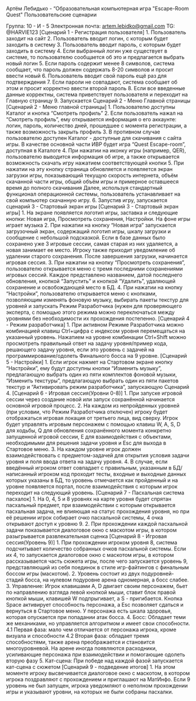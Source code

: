Артём Лебидько - “Образовательная компьютерная игра "Escape-Room Quest"
Пользовательские сценарии

Группа: 10 - И - 5
Электронная почта: artem.lebidko@gmail.com
TG: @HARVIE123
[Сценарий 1 - Регистрация пользователя]
     1.	Пользователь заходит на сайт
     2.	Пользователь вводит логин, с которым будет заходить в систему
     3.	Пользователь вводит пароль, с которым будет заходить в систему
     4.	Если выбранный логин уже существует в системе, то пользователю сообщается об это и предлагается выбрать новый логин
     5.	Если пароль содержит менее 8 символов, система сообщает, что пароль должен содержать 8-20 символов и просит ввести новый
     6.	Пользователь вводит свой пароль ещё раз для подтверждения
     7.	Если пароли не совпадают, система сообщает об этом и просит корректно ввести второй пароль
     8.	Если все введенные данные корректны, система приветствует пользователя и переходит на Главную страницу
     9.	Запускается Сценарий 2 - Меню Главной страницы
[Сценарий 2 - Меню главной страницы]
     1.	Пользователю доступны Каталог и кнопка “Смотреть профиль”
     2.	Если пользователь нажал на “Cмотреть профиль”, ему открывается информация о его аккаунте: логин, пароль, количество дней, прошедшее с момента регистрации, а также возможность закрыть профиль
     3.	В противном случае пользователю доступен Каталог - доступные для скачивания с сайта игры. В качестве основной части ИВР будет игра “Quest Escape-room”, доступная в Каталоге
     4.	При нажатии на иконку игры (например, QER), пользователю выводится информация об игре, а также открывается возможность скачать игру нажатием соответствующей кнопки
     5.	При нажатии на эту кнопку страница обновляется и появляется экран загрузки игры, показывающий текущую скорость интернета, объём скачанной части игры, общий объём игры и примерное оставшееся время до полного скачивания
     	  Далее, используя стандартный функционал операционной системы, пользователь устанавливает на свой компьютер скачанную игру.
     6.	Запустив игру, запускается сценарий 3 - Стартовый экран игры
[Сценарий 3 - Стартовый экран игры]
     1.	На экране появляется логотип игры, заставка и следующие кнопки: Новая игра, Просмотреть сохранения, Настройки. На фоне игры играет музыка
     2.	При нажатии на кнопку “Новая игра” запускается загрузочный экран, содержащий логотип игры, шкалу загрузки и сообщение с небольшой подсказкой. Если в базе данных было сохранено уже 3 игровые сессии, самая старая из них удаляется, а новая занимает ее место. Игроку также приходит уведомление об удалении старого сохранения. После завершения загрузки, начинается игровая сессия.
     3.	При нажатии на кнопку “Просмотреть сохранения”, пользователю открывается меню с тремя последними сохранениями игровых сессий. Каждое представлено названием, датой последнего обновления, кнопкой “Запустить” и кнопкой “Удалить”, удаляющей сохранение и освобождающей место в БД.
     4.	При нажатии на кнопку “Настройки”, пользователю открывается меню с кнопками, позволяющим изменять фоновую музыку, выбирать пакеты текстур для уровней и запускать Режим Разработчика (нужен для проверяющего эксперта, с помощью этого режима можно переключаться между уровнями без необходимости их прохождения постепенно.
[Cценарий 4 - Режим разработчика]
     1.	При активном Режиме Разработчика можно комбинацией клавиш Ctrl+цифра с индексом уровня перемещаться на указанный уровень. Нажатием на уровне комбинации Ctrl+Shift можно просмотреть правильный ответ на задачу уровня/пример кода, решающего задачу уровня, если это уровень с задачей на программирование/одолеть Финального босса на 9 уровне. 
[Сценарий 5 - Настройки]
     1.	Если игрок нажмет на Стартовом экране кнопку “Настройки”, ему будут доступны кнопки “Изменить музыку”, предлагающую выбрать один из пяти  комплектов фоновой музыки, “Изменить текстуры”, предлагающую выбрать один из пяти пакетов текстур и “Активировать режим разработчика”, запускающую Сценарий 4.
 [Сценарий 6 - Игровая сессия(Уровни 0-8)]
     1.	При запуске игровой сессии через создание новой или запуск сохранённой начинается основной игровой процесс.
     2.	На каждом из непройденных уровней  (при условии, что Режим Разработчика отключен) игроку будет отображаться игровая локация от третьего лица, вид сверху. Игрок будет управлять игровым персонажем с помощью клавиш W, A, S, D для ходьбы, Q для обновления сохранённого момента конкретно запущенной игровой сессии, E для взаимодействия с объектами, необходимыми для решения задачи уровня и Esc для выхода в Стартовое меню.
     3.	На каждом уровне игрок должен взаимодействовать с предметом-задачей для открытия условия задачи уровня и поля ввода ответа на задачу уровня.
     4.	В случае, если введённый игроком ответ совпадает с правильным, указанным в БД/написанный игроком код проходит тесты, входные и выходные данных которых указаны в БД, то уровень отмечается как пройденный и на уровне появляется портал, после взаимодействия с которым игрок переходит на следующий уровень.
[Сценарий 7 - Пасхальная система пасхалок]
     1.	На 0, 4, 5 и 8 уровнях на карте уровня будет спрятан пасхальный предмет, при взаимодействии с которым открывается пасхальная задача, не влияющая на статус прохождения уровня, но при её решении игрок собирает очко пасхальной системы, 4 очка открывают доступ к уровню 9.
     2.	При прохождении каждой пасхальной задачи показывается диалоговое окно с маскотом игры, в котором разыгрывается развлекательная сценка
[Сценарий 8 - Игровая сессия(Уровень 9)]
     1.	При прохождении игроком уровня 8, система подсчитывает количество собранных очков пасхальной системы. Если их 4, то запускается диалоговое окно с маскотом игры, в котором рассказывается часть сюжета игры, после чего запускается уровень 9, представляющий из себя поединок в стиле игр-файтингов с финальным боссом игры (маскотом).
     2.	Уровень состоит из двух подуровней-стадий босса, на нулевом подуровне арена одномерная, а босс слабее.
     3.	Управление: Игрок клавишами A, D двигает своим персонажем, бьет по направлению взгляда левой кнопкой мыши, ставит блок правой кнопкой мыши, клавишей W подпрыгивает, а S - пригибается. Кнопка Space активирует способность персонажа, а Esc позволяет сдаться и вернуться в Стартовое меню. У персонажа есть шкала здоровья, которая опускается при попадании атак босса.
     4.	Босс: Обладает теми же механиками, но управляется алгоритмом и имеет свои способности.
      4.1  Первая фаза: мало чем отличается от персонажа игрока, кроме         визуала и способности
      4.2  Вторая фаза: обладает тремя способностями, также арена преображается и становится многоуровневой. На арене иногда появляются расходники, усиливающие персонажа при взаимодействии и помогающие одолеть вторую фазу
     5.	Кат-сцена: При победе над каждой фазой запускается кат-сцена с сюжетом
[Cценарий 9 - подведение итогов]
     1.	На этом моменте игроку высвечивается диалоговое окно с маскотом, в котором игрока поздравляют с прохождением и приглашают на МатИнфо. Если 9 уровень не был запущен, игрока уведомляют о неполном прохождении игры и указывают уровни, на которых не были собраны пасхалки.
